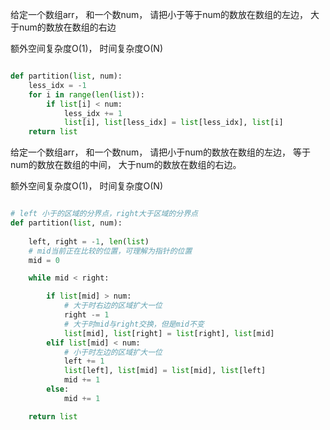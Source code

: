
给定一个数组arr， 和一个数num， 请把小于等于num的数放在数组的左边， 大于num的数放在数组的右边

额外空间复杂度O(1)， 时间复杂度O(N)

```python

def partition(list, num):
    less_idx = -1
    for i in range(len(list)):
        if list[i] < num:
            less_idx += 1
            list[i], list[less_idx] = list[less_idx], list[i]
    return list

```



给定一个数组arr， 和一个数num， 请把小于num的数放在数组的左边， 等于num的数放在数组的中间， 大于num的数放在数组的右边。

额外空间复杂度O(1)， 时间复杂度O(N)

```python

# left 小于的区域的分界点，right大于区域的分界点
def partition(list, num):
    
    left, right = -1, len(list)    
    # mid当前正在比较的位置，可理解为指针的位置
    mid = 0

    while mid < right:

        if list[mid] > num:
            # 大于时右边的区域扩大一位
            right -= 1
            # 大于时mid与right交换，但是mid不变
            list[mid], list[right] = list[right], list[mid]
        elif list[mid] < num:
            # 小于时左边的区域扩大一位
            left += 1
            list[left], list[mid] = list[mid], list[left]
            mid += 1
        else:
            mid += 1

    return list


```
